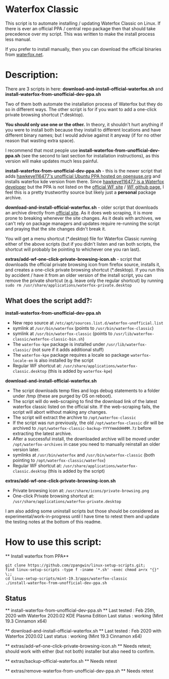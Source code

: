 # Waterfox Classic

This script is to automate installing / updating Waterfox Classic on Linux. If there is ever an official PPA / central repo package then that should take precedence over my script. This was written to make the install process less manual.

If you prefer to install manually, then you can download the official binaries from [waterfox.net](https://www.waterfox.net/).

# Description:

There are 3 scripts in here: **download-and-install-official-waterfox.sh** and **install-waterfox-from-unofficial-dev-ppa.sh**

Two of them both automate the installation process of Waterfox but they do so in different ways. The other script is for if you want to add a one-click private browsing shortcut (*.desktop).

**You should only use one or the other.** In theory, it shouldn't hurt anything if you were to install both because they install to different locations and have different binary names; but I would advise against it anyway (if for no other reason that wasting extra space).

I recommend that most people use **install-waterfox-from-unofficial-dev-ppa.sh** (see the second to last section for installation instructions), as this version will make updates much less painful.

**install-waterfox-from-unofficial-dev-ppa.sh** - this is the newer script that adds [hawkeye116477's unofficial Ubuntu PPA hosted on opensuse.org](http://download.opensuse.org/repositories/home:/hawkeye116477:/waterfox/xUbuntu_18.040) and installs waterfox kde version from there. Since [hawkeye116477 is a Waterfox developer](https://github.com/MrAlex94/Waterfox/commits?author=hawkeye116477) but the PPA is not listed on the [official WF site](https://www.waterfox.net/) / [WF github page](https://github.com/MrAlex94/Waterfox), I feel this is a pretty trustworthy source but likely just a **personal** package archive.

**download-and-install-official-waterfox.sh** - older script that downloads an archive directly from [official site](https://www.waterfox.net/). As it does web scraping, it is more prone to breaking whenever the site changes. As it deals with archives, we can't rely on package managers and updates require re-running the script and praying that the site changes didn't break it.

You will get a menu shortcut (*.desktop) file for Waterfox Classic running either of the above scripts (but if you didn't listen and ran both scripts, the shortcut will probably be pointing to whichever one you ran last).

**extras/add-wf-one-click-private-browsing-icon.sh** - script that downloads the official private browsing icon from firefox source, installs it, and creates a one-click private browsing shortcut (*.desktop). If you run this by accident / have it from an older version of the install script, you can remove the private shortcut (e.g. leave only the regular shortcut) by running `sudo rm /usr/share/applications/waterfox-private.desktop`

## What does the script add?:

**install-waterfox-from-unofficial-dev-ppa.sh**

* New repo source at `/etc/apt/sources.list.d/waterfox-unofficial.list`
* symlink at `/usr/bin/waterfox` (points to `/usr/bin/waterfox-classic`)
* symlink at `/usr/bin/waterfox-classic` (points to `/usr/lib/waterfox-classic/waterfox-classic-bin.sh`)
* The `waterfox-kpe` package is installed under `/usr/lib/waterfox-classic/` (not sure if it adds additional stuff)
* The `waterfox-kpe` package requires a locale so package `waterfox-locale-en` is also installed by the script
* Regular WF shortcut at: `/usr/share/applications/waterfox-classic.desktop` (this is added by `waterfox-kpe`)

**download-and-install-official-waterfox.sh**

* The script downloads temp files and logs debug statements to a folder under /tmp (these are purged by OS on reboot).
* The script will do web-scraping to find the download link of the latest waterfox classic listed on the official site. If the web-scraping fails, the script will abort without making any changes.
* The script will extract the archive to `/opt/waterfox-classic`
* If the script was run previously, the old `/opt/waterfox-classic` dir will be archived to `/opt/waterfox-classic-backup-YYYYmmddHHMM.7z` before extracting the latest archive.
* After a successful install, the downloaded archive will be moved under `/opt/waterfox-archives` in case you need to manually reinstall an older version later.
* symlinks at `/usr/bin/waterfox` and `/usr/bin/waterfox-classic` (both pointing to `/opt/waterfox-classic/waterfox`)
* Regular WF shortcut at: `/usr/share/applications/waterfox-classic.desktop` (this is added by the script)

**extras/add-wf-one-click-private-browsing-icon.sh**

* Private browsing icon at: `/usr/share/icons/private-browsing.png`
* One-click Private browsing shortcut at: `/usr/share/applications/waterfox-private.desktop`

I am also adding some uninstall scripts but those should be considered as experimental/work-in-progress until I have time to retest them and update the testing notes at the bottom of this readme.

# How to use this script:

** Install waterfox from PPA**

```
git clone https://github.com/zpangwin/linux-setup-scripts.git;
find linux-setup-scripts -type f -iname '*.sh' -exec chmod a+rx "{}" \;;
cd linux-setup-scripts/mint-19.3/apps/waterfox-classic
./install-waterfox-from-unofficial-dev-ppa.sh
```

## Status

** install-waterfox-from-unofficial-dev-ppa.sh **
Last tested : Feb 25th, 2020 with Waterfox 2020.02 KDE Plasma Edition
Last status : working (Mint 19.3 Cinnamon x64)

** download-and-install-official-waterfox.sh **
Last tested : Feb 2020 with Waterfox 2020.02
Last status : working (Mint 19.3 Cinnamon x64)

** extras/add-wf-one-click-private-browsing-icon.sh **
Needs retest; should work with either (but not both) installer but also need to confirm.

** extras/backup-official-waterfox.sh **
Needs retest

** extras/remove-waterfox-from-unofficial-dev-ppa.sh **
Needs retest

